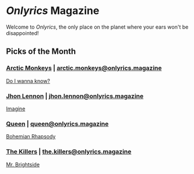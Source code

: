 # _Onlyrics_ Magazine

Welcome to _Onlyrics_, the only place on the planet where your ears won't be disappointed!



## Picks of the Month

### [Arctic Monkeys](/writer/arctic_monkeys.md) | arctic.monkeys@onlyrics.magazine

[Do I wanna know?](song/feb/doiwannaknow.md)

### [Jhon Lennon](writer/john_lennon.md) | jhon.lennon@onlyrics.magazine

[Imagine](song/jan/vanilla-panna-cotta.md)

### [Queen](writer/queen.md) | queen@onlyrics.magazine

[Bohemian Rhapsody](song/feb/bohemian_rhapsody.md)

### [The Killers](writer/the_killers) | the.killers@onlyrics.magazine

[Mr. Brightside](song/jan/mr_brightside.md)
